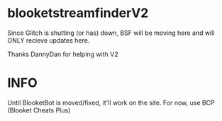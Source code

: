 # blooketstreamfinderV2
Since Glitch is shutting (or has) down, BSF will be moving here and will ONLY recieve updates here.

Thanks DannyDan for helping with V2

# INFO
Until BlooketBot is moved/fixed, it'll work on the site. For now, use BCP (Blooket Cheats Plus)
